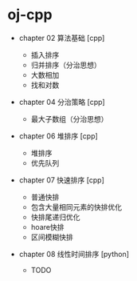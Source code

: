 # oj-cpp

- chapter 02 算法基础 [cpp]
    - 插入排序
    - 归并排序（分治思想）
    - 大数相加
    - 找和对数

- chapter 04 分治策略 [cpp]
    - 最大子数组（分治思想）

- chapter 06 堆排序 [cpp]
    - 堆排序
    - 优先队列

- chapter 07 快速排序 [cpp]
    - 普通快排
    - 包含大量相同元素的快排优化
    - 快排尾递归优化
    - hoare快排
    - 区间模糊快排

- chapter 08 线性时间排序 [python]
    - TODO

